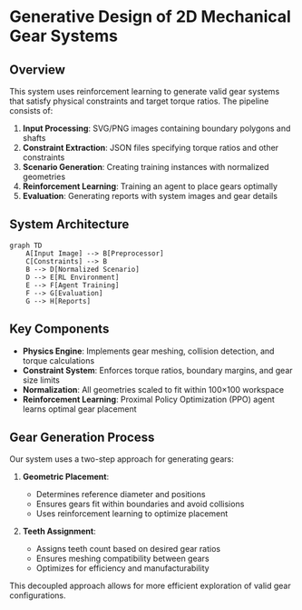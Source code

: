 # Generative Design of 2D Mechanical Gear Systems

## Overview
This system uses reinforcement learning to generate valid gear systems that satisfy physical constraints and target torque ratios. The pipeline consists of:

1. **Input Processing**: SVG/PNG images containing boundary polygons and shafts
2. **Constraint Extraction**: JSON files specifying torque ratios and other constraints
3. **Scenario Generation**: Creating training instances with normalized geometries
4. **Reinforcement Learning**: Training an agent to place gears optimally
5. **Evaluation**: Generating reports with system images and gear details

## System Architecture
```mermaid
graph TD
    A[Input Image] --> B[Preprocessor]
    C[Constraints] --> B
    B --> D[Normalized Scenario]
    D --> E[RL Environment]
    E --> F[Agent Training]
    F --> G[Evaluation]
    G --> H[Reports]
```

## Key Components
- **Physics Engine**: Implements gear meshing, collision detection, and torque calculations
- **Constraint System**: Enforces torque ratios, boundary margins, and gear size limits
- **Normalization**: All geometries scaled to fit within 100×100 workspace
- **Reinforcement Learning**: Proximal Policy Optimization (PPO) agent learns optimal gear placement

## Gear Generation Process
Our system uses a two-step approach for generating gears:

1. **Geometric Placement**: 
   - Determines reference diameter and positions
   - Ensures gears fit within boundaries and avoid collisions
   - Uses reinforcement learning to optimize placement

2. **Teeth Assignment**:
   - Assigns teeth count based on desired gear ratios
   - Ensures meshing compatibility between gears
   - Optimizes for efficiency and manufacturability

This decoupled approach allows for more efficient exploration of valid gear configurations.
